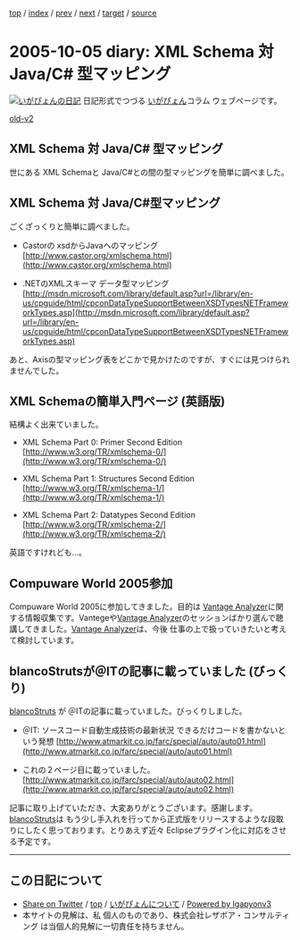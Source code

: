 [top](../index.html) 
 / [index](index.html) 
 / [prev](ig051004.html) 
 / [next](ig051006.html) 
 / [target](https://www.igapyon.jp/igapyon/diary/2005/ig051005.html) 
 / [source](https://github.com/igapyon/diary/blob/master/2005/ig051005.src.md) 

2005-10-05 diary: XML Schema 対 Java/C# 型マッピング
=====================================================================================================
[![いがぴょんの日記](https://www.igapyon.jp/igapyon/diary/images/iga200306s.jpg "いがぴょん")](https://www.igapyon.jp/igapyon/diary/memo/memoigapyon.html) 日記形式でつづる [いがぴょん](https://www.igapyon.jp/igapyon/diary/memo/memoigapyon.html)コラム ウェブページです。

[old-v2](ig051005-orig.html)

## XML Schema 対 Java/C# 型マッピング

世にある XML Schemaと Java/C#との間の型マッピングを簡単に調べました。


## XML Schema 対 Java/C#型マッピング

ごくざっくりと簡単に調べました。

* Castorの xsdからJavaへのマッピング
  [http://www.castor.org/xmlschema.html](http://www.castor.org/xmlschema.html)
  
* .NETのXMLスキーマ データ型マッピング
  [http://msdn.microsoft.com/library/default.asp?url=/library/en-us/cpguide/html/cpconDataTypeSupportBetweenXSDTypesNETFrameworkTypes.asp](http://msdn.microsoft.com/library/default.asp?url=/library/en-us/cpguide/html/cpconDataTypeSupportBetweenXSDTypesNETFrameworkTypes.asp)

あと、Axisの型マッピング表をどこかで見かけたのですが、すぐには見つけられませんでした。

## XML Schemaの簡単入門ページ (英語版)

結構よく出来ていました。

* XML Schema Part 0: Primer Second Edition
  [http://www.w3.org/TR/xmlschema-0/](http://www.w3.org/TR/xmlschema-0/)
  
* XML Schema Part 1: Structures Second Edition
  [http://www.w3.org/TR/xmlschema-1/](http://www.w3.org/TR/xmlschema-1/)
  
* XML Schema Part 2: Datatypes Second Edition
  [http://www.w3.org/TR/xmlschema-2/](http://www.w3.org/TR/xmlschema-2/)

英語ですけれども…。

## Compuware World 2005参加

Compuware World 2005に参加してきました。目的は [Vantage Analyzer](http://www.compuware.co.jp/products/vantage/vantageanalyzer/)に関する情報収集です。Vantegeや[Vantage Analyzer](http://www.compuware.co.jp/products/vantage/vantageanalyzer/)のセッションばかり選んで聴講してきました。[Vantage Analyzer](http://www.compuware.co.jp/products/vantage/vantageanalyzer/)は、今後 仕事の上で扱っていきたいと考えて検討しています。

## blancoStrutsが＠ITの記事に載っていました (びっくり)

[blancoStruts](http://www.igapyon.jp/blanco/blancostruts.html) が ＠ITの記事に載っていました。びっくりしました。

* ＠IT: ソースコード自動生成技術の最新状況 できるだけコードを書かないという発想
  [http://www.atmarkit.co.jp/farc/special/auto/auto01.html](http://www.atmarkit.co.jp/farc/special/auto/auto01.html)
  
* これの２ページ目に載っていました。
  [http://www.atmarkit.co.jp/farc/special/auto/auto02.html](http://www.atmarkit.co.jp/farc/special/auto/auto02.html)

記事に取り上げていただき、大変ありがとうございます。感謝します。[blancoStruts](http://www.igapyon.jp/blanco/blancostruts.html)は もう少し手入れを行ってから正式版をリリースするような段取りにしたく思っております。とりあえず近々
Eclipseプラグイン化に対応をさせる予定です。


----------------------------------------------------------------------------------------------------

## この日記について

* [Share on Twitter](https://twitter.com/intent/tweet?hashtags=igapyon%2Cdiary%2C%E3%81%84%E3%81%8C%E3%81%B4%E3%82%87%E3%82%93&text=XML+Schema+%E5%AF%BE+Java%2FC%23+%E5%9E%8B%E3%83%9E%E3%83%83%E3%83%94%E3%83%B3%E3%82%B0&url=https%3A%2F%2Fwww.igapyon.jp%2Figapyon%2Fdiary%2F2005%2Fig051005.html) / [top](../index.html) / [いがぴょんについて](https://www.igapyon.jp/igapyon/diary/memo/memoigapyon.html) / [Powered by Igapyonv3](https://github.com/igapyon/igapyonv3)
* 本サイトの見解は、私 個人のものであり、株式会社レザボア・コンサルティング は当個人的見解に一切責任を持ちません。 
